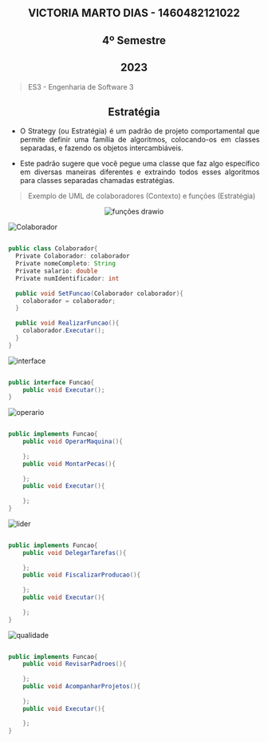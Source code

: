 
<section align="center">

# VICTORIA MARTO DIAS - 1460482121022
# 4º Semestre
## 2023

</section>

> ES3 - Engenharia de Software 3

<div align="center">

## Estratégia
  
</div>

<div align="justify">

* O Strategy (ou Estratégia) é um padrão de projeto comportamental que permite definir uma família de algoritmos, colocando-os em classes separadas, e fazendo os objetos intercambiáveis.

* Este padrão sugere que você pegue uma classe que faz algo específico em diversas maneiras diferentes e extraindo todos esses algoritmos para classes separadas chamadas estratégias.

 </div>
 
 > Exemplo de UML de colaboradores (Contexto) e funções (Estratégia)

<div align="center">

![funções drawio](https://user-images.githubusercontent.com/80860267/218602790-8d48676b-e31b-498e-83cf-c148c693fd6e.png)

</div>

![Colaborador](https://user-images.githubusercontent.com/80860267/218604116-d97f6e1b-fea3-457f-b665-550b9d914bee.png) 

```JAVA

public class Colaborador{
  Private Colaborador: colaborador
  Private nomeCompleto: String
  Private salario: double
  Private numIdentificador: int
  
  public void SetFuncao(Colaborador colaborador){
    colaborador = colaborador;
  }
  
  public void RealizarFuncao(){
    colaborador.Executar();
  }
}

```

![interface](https://user-images.githubusercontent.com/80860267/218605588-ea16f110-647b-4c53-b0ec-72f2ab0ba882.png)

```JAVA

public interface Funcao{
  	public void Executar();
}

```

![operario](https://user-images.githubusercontent.com/80860267/218605925-a866cf17-4960-42f9-b022-c37840e0554a.png)

```JAVA

public implements Funcao{
    public void OperarMaquina(){
     
    };
    public void MontarPecas(){
     
    };
    public void Executar(){
     
    };
}

```

![lider](https://user-images.githubusercontent.com/80860267/218605939-68453d21-ca41-417f-a1ac-20cb2cc1016d.png)

```JAVA

public implements Funcao{
    public void DelegarTarefas(){
     
    };
    public void FiscalizarProducao(){
     
    };
    public void Executar(){
    
    };
}

```

![qualidade](https://user-images.githubusercontent.com/80860267/218605952-6caa6d1c-75ce-4884-9d74-9716d4c7834c.png)

```JAVA

public implements Funcao{
    public void RevisarPadroes(){
     
    };
    public void AcompanharProjetos(){
     
    };
    public void Executar(){
    
    };
}

```


